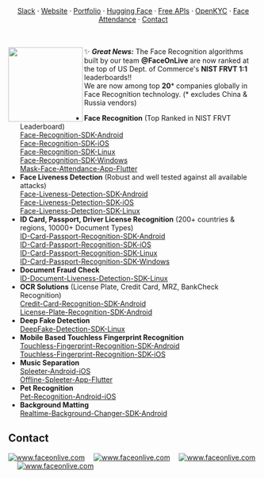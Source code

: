 <div align="center">
  <a target="_blank" rel="noopener noreferrer" href="https://join.slack.com/t/faceonlive/shared_invite/zt-2drx19c5t-vQsR4TUGPD8oL7i7BXdKZA">Slack</a>
    ·
   <a target="_blank" rel="noopener noreferrer" href="https://www.faceonlive.com/">Website</a>
    ·
   <a target="_blank" rel="noopener noreferrer" href="https://portfolio.faceonlive.com">Portfolio</a>  
    ·
    <a target="_blank" rel="noopener noreferrer" href="https://www.huggingface.co/FaceOnLive">Hugging Face</a>
    ·
    <a target="_blank" rel="noopener noreferrer" href="https://getapi.faceonlive.com">Free APIs</a>
    ·
    <a target="_blank" rel="noopener noreferrer" href="https://github.com/FaceOnLive/OpenKYC">OpenKYC</a>  
    ·
    <a target="_blank" rel="noopener noreferrer" href="https://github.com/FaceOnLive/Mask-Face-Attendance-App-Flutter">Face Attendance</a>  
    ·
    <a target="_blank" rel="noopener noreferrer" href="mailto:contact@faceonlive.com">Contact</a>
</div>

<br/><br/>
✨ _**Great News:**_ <img align="left" src="https://user-images.githubusercontent.com/91896009/172077537-7765f627-6de4-4301-af05-5cf1db39d71f.png" width=150px/>The Face Recognition algorithms built by our team **@FaceOnLive** are now ranked at the top of US Dept. of Commerce's **NIST FRVT 1:1** leaderboards!!<br/>
We are now among top **20*** companies globally in Face Recognition technology. (* excludes China & Russia vendors)

- <b>Face Recognition</b> (Top Ranked in NIST FRVT Leaderboard)<br/>
  [Face-Recognition-SDK-Android](https://github.com/FaceOnLive/Face-Recognition-SDK-Android)<br/>
  [Face-Recognition-SDK-iOS](https://github.com/FaceOnLive/Face-Recognition-SDK-iOS)<br/>
  [Face-Recognition-SDK-Linux](https://github.com/FaceOnLive/Face-Recognition-SDK-Linux)<br/>
  [Face-Recognition-SDK-Windows](https://github.com/FaceOnLive/Face-Recognition-SDK-Windows)<br/>
  [Mask-Face-Attendance-App-Flutter](https://github.com/FaceOnLive/Mask-Face-Attendance-App-Flutter)<br/>
- <b>Face Liveness Detection</b> (Robust and well tested against all available attacks)<br/>
  [Face-Liveness-Detection-SDK-Android](https://github.com/FaceOnLive/Face-Liveness-Detection-SDK-Android)<br/>
  [Face-Liveness-Detection-SDK-iOS](https://github.com/FaceOnLive/Face-Liveness-Detection-SDK-iOS)<br/>
  [Face-Liveness-Detection-SDK-Linux](https://github.com/FaceOnLive/Face-Liveness-Detection-SDK-Linux)<br/>  
- <b>ID Card, Passport, Driver License Recognition</b> (200+ countries & regions, 10000+ Document Types)<br/>
  [ID-Card-Passport-Recognition-SDK-Android](https://github.com/FaceOnLive/ID-Card-Passport-Recognition-SDK-Android)<br/>
  [ID-Card-Passport-Recognition-SDK-iOS](https://github.com/FaceOnLive/ID-Card-Passport-Recognition-SDK-iOS)<br/>
  [ID-Card-Passport-Recognition-SDK-Linux](https://github.com/FaceOnLive/ID-Card-Passport-Recognition-SDK-Linux)<br/>
  [ID-Card-Passport-Recognition-SDK-Windows](https://github.com/FaceOnLive/ID-Card-Passport-Recognition-SDK-Windows)<br/>
- <b>Document Fraud Check</b><br/>
  [ID-Document-Liveness-Detection-SDK-Linux](https://github.com/FaceOnLive/ID-Document-Liveness-Detection-SDK-Linux)<br/>
- <b>OCR Solutions</b> (License Plate, Credit Card, MRZ, BankCheck Recognition)<br/>
  [Credit-Card-Recognition-SDK-Android](https://github.com/FaceOnLive/Credit-Card-Recognition-SDK-Android)<br/>
  [License-Plate-Recognition-SDK-Android](https://github.com/FaceOnLive/License-Plate-Recognition-SDK-Android)<br/>
- <b>Deep Fake Detection</b><br/>
  [DeepFake-Detection-SDK-Linux](https://github.com/FaceOnLive/DeepFake-Detection-SDK-Linux)<br/>
- <b>Mobile Based Touchless Fingerprint Recognition</b><br/>
  [Touchless-Fingerprint-Recognition-SDK-Android](https://github.com/FaceOnLive/Touchless-Fingerprint-Recognition-SDK-Android)<br/>
  [Touchless-Fingerprint-Recognition-SDK-iOS](https://github.com/FaceOnLive/Touchless-Fingerprint-Recognition-SDK-iOS)<br/>
- <b>Music Separation</b><br/>
  [Spleeter-Android-iOS](https://github.com/FaceOnLive/Spleeter-Android-iOS)<br/>
  [Offline-Spleeter-App-Flutter](https://github.com/FaceOnLive/Offline-Spleeter-App-Flutter)<br/>
- <b>Pet Recognition</b><br/>
  [Pet-Recognition-Android-iOS](https://github.com/FaceOnLive/Pet-Recognition-Android-iOS)<br/>
- <b>Background Matting</b><br/>
  [Realtime-Background-Changer-SDK-Android](https://github.com/FaceOnLive/Realtime-Background-Changer-SDK-Android)<br/>

## Contact

<a target="_blank" href="https://join.slack.com/t/faceonlive/shared_invite/zt-2drx19c5t-vQsR4TUGPD8oL7i7BXdKZA"><img src="https://img.shields.io/badge/slack-faceonlive-blue.svg?logo=slack " alt="www.faceonlive.com"></a>&emsp;
<a target="_blank" href="mailto:contact@faceonlive.com"><img src="https://img.shields.io/badge/email-contact@faceonlive.com-blue.svg?logo=gmail " alt="www.faceonlive.com"></a>&emsp;
<a target="_blank" href="https://t.me/faceonlive"><img src="https://img.shields.io/badge/telegram-@faceonlive-blue.svg?logo=telegram " alt="www.faceonlive.com"></a>&emsp;
<a target="_blank" href="https://wa.me/+17074043606"><img src="https://img.shields.io/badge/whatsapp-faceonlive-blue.svg?logo=whatsapp " alt="www.faceonlive.com">
